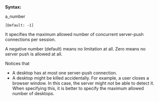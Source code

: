 **Syntax:**

<max-pushes-per-session>a_number</max-pushes-per-session>

`[Default: -1]`

It specifies the maximum allowed number of concurrent server-push
connections per session.

A negative number (default) means no limitation at all. Zero means no
server push is allowed at all.

Notices that

- A desktop has at most one server-push connection.
- A desktop might be killed accidentally. For example, a user closes a
  browser window. In this case, the server might not be able to detect
  it. When specifying this, it is better to specify the maximum allowed
  number of desktops.



